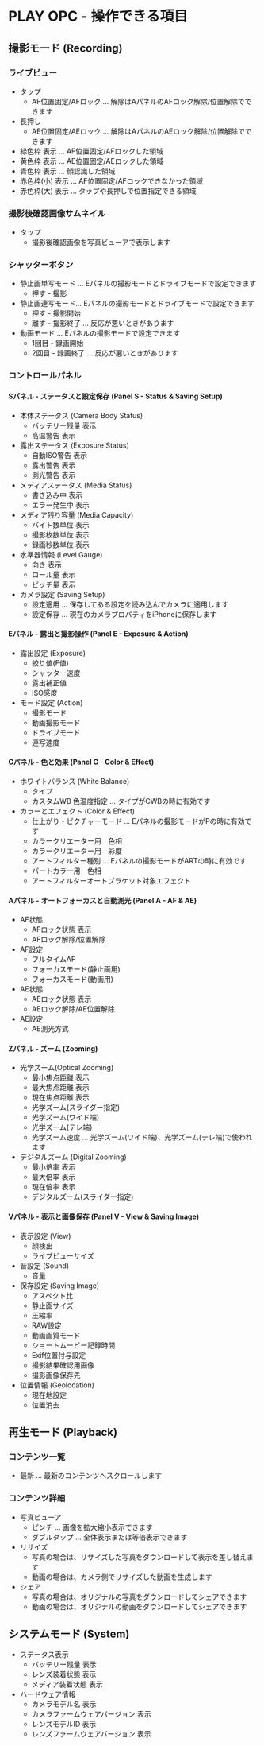 # PLAY OPC - 操作できる項目

## 撮影モード (Recording)

### ライブビュー

* タップ
  * AF位置固定/AFロック ... 解除はAパネルのAFロック解除/位置解除でできます
* 長押し
  * AE位置固定/AEロック ... 解除はAパネルのAEロック解除/位置解除でできます
* 緑色枠 表示 ... AF位置固定/AFロックした領域
* 黄色枠 表示 ... AE位置固定/AEロックした領域
* 青色枠 表示 ... 顔認識した領域
* 赤色枠(小) 表示 ... AF位置固定/AFロックできなかった領域
* 赤色枠(大) 表示 ... タップや長押しで位置指定できる領域

### 撮影後確認画像サムネイル

* タップ
  * 撮影後確認画像を写真ビューアで表示します

### シャッターボタン

* 静止画単写モード ... Eパネルの撮影モードとドライブモードで設定できます
  * 押す - 撮影
* 静止画連写モード... Eパネルの撮影モードとドライブモードで設定できます
  * 押す - 撮影開始
  * 離す - 撮影終了 ... 反応が悪いときがあります
* 動画モード ... Eパネルの撮影モードで設定できます
  * 1回目 - 録画開始
  * 2回目 - 録画終了 ... 反応が悪いときがあります

### コントロールパネル

#### Sパネル - ステータスと設定保存 (Panel S - Status & Saving Setup)

* 本体ステータス (Camera Body Status)
  * バッテリー残量 表示
  * 高温警告 表示
* 露出ステータス (Exposure Status)
  * 自動ISO警告 表示
  * 露出警告 表示
  * 測光警告 表示
* メディアステータス (Media Status)
  * 書き込み中 表示
  * エラー発生中 表示
* メディア残り容量 (Media Capacity)
  * バイト数単位 表示
  * 撮影枚数単位 表示
  * 録画秒数単位 表示
* 水準器情報 (Level Gauge)
  * 向き 表示
  * ロール量 表示
  * ピッチ量 表示
* カメラ設定 (Saving Setup)
  * 設定適用 ... 保存してある設定を読み込んでカメラに適用します
  * 設定保存 ... 現在のカメラプロパティをiPhoneに保存します

#### Eパネル - 露出と撮影操作 (Panel E - Exposure & Action)

* 露出設定 (Exposure)
  * 絞り値(F値)
  * シャッター速度
  * 露出補正値
  * ISO感度
* モード設定 (Action)
  * 撮影モード
  * 動画撮影モード
  * ドライブモード
  * 連写速度

#### Cパネル - 色と効果 (Panel C - Color & Effect)

* ホワイトバランス (White Balance)
  * タイプ
  * カスタムWB 色温度指定 ... タイプがCWBの時に有効です
* カラーとエフェクト (Color & Effect)
  * 仕上がり・ピクチャーモード ... Eパネルの撮影モードがPの時に有効です
  * カラークリエーター用　色相
  * カラークリエーター用　彩度
  * アートフィルター種別 ... Eパネルの撮影モードがARTの時に有効です
  * パートカラー用　色相
  * アートフィルターオートブラケット対象エフェクト

#### Aパネル - オートフォーカスと自動測光 (Panel A - AF & AE)

* AF状態
  * AFロック状態 表示
  * AFロック解除/位置解除
* AF設定
  * フルタイムAF
  * フォーカスモード(静止画用)
  * フォーカスモード(動画用)
* AE状態
  * AEロック状態 表示
  * AEロック解除/AE位置解除
* AE設定
  * AE測光方式

#### Zパネル - ズーム (Zooming)

* 光学ズーム(Optical Zooming)
  * 最小焦点距離 表示
  * 最大焦点距離 表示
  * 現在焦点距離 表示
  * 光学ズーム(スライダー指定)
  * 光学ズーム(ワイド端)
  * 光学ズーム(テレ端)
  * 光学ズーム速度 ... 光学ズーム(ワイド端)、光学ズーム(テレ端)で使われます
* デジタルズーム (Digital Zooming)
  * 最小倍率 表示
  * 最大倍率 表示
  * 現在倍率 表示
  * デジタルズーム(スライダー指定)

#### Vパネル - 表示と画像保存 (Panel V - View & Saving Image)

* 表示設定 (View)
  * 顔検出
  * ライブビューサイズ
* 音設定 (Sound)
  * 音量
* 保存設定 (Saving Image)
  * アスペクト比
  * 静止画サイズ
  * 圧縮率
  * RAW設定
  * 動画画質モード
  * ショートムービー記録時間
  * Exif位置付与設定
  * 撮影結果確認用画像
  * 撮影画像保存先
* 位置情報 (Geolocation)
  * 現在地設定
  * 位置消去

## 再生モード (Playback)

### コンテンツ一覧
  * 最新 ... 最新のコンテンツへスクロールします
  
### コンテンツ詳細
  * 写真ビューア
    * ピンチ ... 画像を拡大縮小表示できます
    * ダブルタップ ... 全体表示または等倍表示できます
  * リサイズ
    * 写真の場合は、リサイズした写真をダウンロードして表示を差し替えます
    * 動画の場合は、カメラ側でリサイズした動画を生成します
  * シェア
    * 写真の場合は、オリジナルの写真をダウンロードしてシェアできます
    * 動画の場合は、オリジナルの動画をダウンロードしてシェアできます

## システムモード (System)

* ステータス表示
  * バッテリー残量 表示
  * レンズ装着状態 表示
  * メディア装着状態 表示
* ハードウェア情報
  * カメラモデル名 表示
  * カメラファームウェアバージョン 表示
  * レンズモデルID 表示
  * レンズファームウェアバージョン 表示
